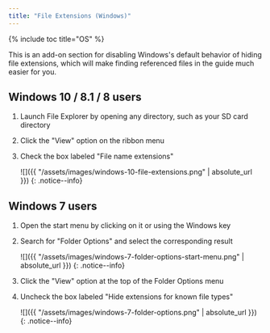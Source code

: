 ```yaml
---
title: "File Extensions (Windows)"
---
```


{% include toc title="OS" %}

This is an add-on section for disabling Windows's default behavior of hiding file extensions, which will make finding referenced files in the guide much easier for you.

## Windows 10 / 8.1 / 8 users

1. Launch File Explorer by opening any directory, such as your SD card directory
2. Click the "View" option on the ribbon menu
3. Check the box labeled "File name extensions"

    ![]({{ "/assets/images/windows-10-file-extensions.png" | absolute_url }})
    {: .notice--info}

## Windows 7 users
1. Open the start menu by clicking on it or using the Windows key
2. Search for "Folder Options" and select the corresponding result

    ![]({{ "/assets/images/windows-7-folder-options-start-menu.png" | absolute_url }})
    {: .notice--info}

3. Click the "View" option at the top of the Folder Options menu
4. Uncheck the box labeled "Hide extensions for known file types"

    ![]({{ "/assets/images/windows-7-folder-options.png" | absolute_url }})
    {: .notice--info}
